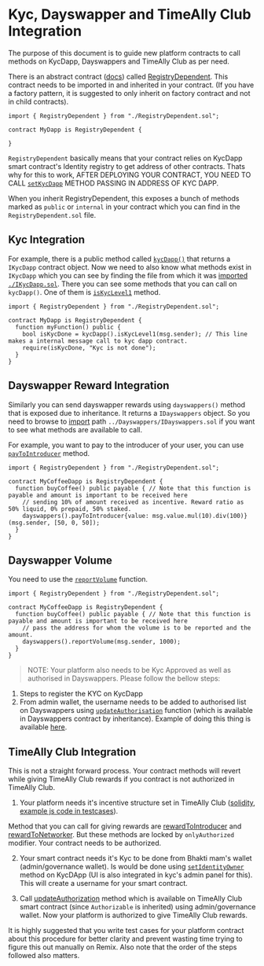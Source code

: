 # Kyc, Dayswapper and TimeAlly Club Integration

The purpose of this document is to guide new platform contracts to call methods on KycDapp, Dayswappers and TimeAlly Club as per need.

There is an abstract contract ([docs](https://docs.soliditylang.org/en/v0.7.4/contracts.html#abstract-contracts)) called 
[RegistryDependent](https://github.com/KMPARDS/esn-contracts/blob/master/contracts/ESN/KycDapp/RegistryDependent.sol). This contract 
needs to be imported in and inherited in your contract. (If you have a factory pattern, it is suggested to only inherit on factory 
contract and not in child contracts).

```solidity
import { RegistryDependent } from "./RegistryDependent.sol";

contract MyDapp is RegistryDependent {

}
```

`RegistryDependent` basically means that your contract relies on KycDapp smart contract's Identity registry to get address of 
other contracts. Thats why for this to work, AFTER DEPLOYING YOUR CONTRACT, YOU NEED TO CALL 
[`setKycDapp`](https://github.com/KMPARDS/esn-contracts/blob/master/contracts/ESN/KycDapp/RegistryDependent.sol#L20) METHOD PASSING IN
ADDRESS OF KYC DAPP.

When you inherit RegistryDependent, this exposes a bunch of methods marked as `public` or `internal` in your contract which 
you can find in the `RegistryDependent.sol` file.

## Kyc Integration

For example, there is a public method called [`kycDapp()`](https://github.com/KMPARDS/esn-contracts/blob/master/contracts/ESN/KycDapp/RegistryDependent.sol#L48) 
that returns a `IKycDapp` contract object. Now we need to also know what methods exist in `IKycDapp` which you can see by finding the file from which it was 
[imported `./IKycDapp.sol`](https://github.com/KMPARDS/esn-contracts/blob/master/contracts/ESN/KycDapp/RegistryDependent.sol#L5).
There you can see some methods that you can call on `kycDapp()`. One of them is 
[`isKycLevel1`](https://github.com/KMPARDS/esn-contracts/blob/master/contracts/ESN/KycDapp/IKycDapp.sol#L36)
method.

```solidity
import { RegistryDependent } from "./RegistryDependent.sol";

contract MyDapp is RegistryDependent {
  function myFunction() public {
    bool isKycDone = kycDapp().isKycLevel1(msg.sender); // This line makes a internal message call to kyc dapp contract.
    require(isKycDone, "Kyc is not done");
  }
}
```

## Dayswapper Reward Integration

Similarly you can send dayswapper rewards using `dayswappers()` method that is exposed due to inheritance. It returns a `IDayswappers` object.
So you need to browse to [import](https://github.com/KMPARDS/esn-contracts/blob/master/contracts/ESN/KycDapp/RegistryDependent.sol#L13) path 
`../Dayswappers/IDayswappers.sol` if you want to see what methods are available to call.

For example, you want to pay to the introducer of your user, you can use 
[`payToIntroducer`](https://github.com/KMPARDS/esn-contracts/blob/master/contracts/ESN/Dayswappers/IDayswappers.sol#L62) method.

```solidity
import { RegistryDependent } from "./RegistryDependent.sol";

contract MyCoffeeDapp is RegistryDependent {
  function buyCoffee() public payable { // Note that this function is payable and amount is important to be received here
    // sending 10% of amount received as incentive. Reward ratio as 50% liquid, 0% prepaid, 50% staked.
    dayswappers().payToIntroducer{value: msg.value.mul(10).div(100)}(msg.sender, [50, 0, 50]);
  }
}
```

## Dayswapper Volume

You need to use the [`reportVolume`](https://github.com/KMPARDS/esn-contracts/blob/master/contracts/ESN/Dayswappers/IDayswappers.sol#L70) function.

```solidity
import { RegistryDependent } from "./RegistryDependent.sol";

contract MyCoffeeDapp is RegistryDependent {
  function buyCoffee() public payable { // Note that this function is payable and amount is important to be received here
    // pass the address for whom the volume is to be reported and the amount.
    dayswappers().reportVolume(msg.sender, 1000);
  }
}
```

> NOTE: Your platform also needs to be Kyc Approved as well as authorised in Dayswappers. Please follow the bellow steps:

1. Steps to register the KYC on KycDapp
2. From admin wallet, the username needs to be added to authorised list on Dayswappers using [`updateAuthorisation`](https://github.com/KMPARDS/esn-contracts/blob/master/contracts/ESN/Governance/Authorizable.sol#L29) function (which is available in Dayswappers contract by inheritance). Example of doing this thing is available [here](https://github.com/KMPARDS/esn-contracts/blob/master/scripts/deploy/next.ts#L493-L496).

## TimeAlly Club Integration

This is not a straight forward process. Your contract methods will revert while giving TimeAlly Club rewards if you contract
is not authorized in TimeAlly Club.

1. Your platform needs it's incentive structure set in TimeAlly Club ([solidity](https://github.com/KMPARDS/esn-contracts/blob/master/contracts/ESN/TimeAlly/Club/TimeAllyClub.sol#L70),
[example js code in testcases](https://github.com/KMPARDS/esn-contracts/blob/master/test/suites/Contracts/SetInitialValuesNext.test.ts#L143-L201)).

Method that you can call for giving rewards are [rewardToIntroducer](https://github.com/KMPARDS/esn-contracts/blob/master/contracts/ESN/TimeAlly/Club/TimeAllyClub.sol#L82)
and [rewardToNetworker](https://github.com/KMPARDS/esn-contracts/blob/master/contracts/ESN/TimeAlly/Club/TimeAllyClub.sol#L90). But these
methods are locked by `onlyAuthorized` modifier. Your contract needs to be authorized.

2. Your smart contract needs it's Kyc to be done from Bhakti mam's wallet (admin/governance wallet). Is would be done using 
[`setIdentityOwner`](https://github.com/KMPARDS/esn-contracts/blob/master/contracts/ESN/KycDapp/KycDapp.sol#L76) method on KycDApp 
(UI is also integrated in kyc's admin panel for this). This will create a username for your smart contract.

3. Call [updateAuthorization](https://github.com/KMPARDS/esn-contracts/blob/master/contracts/ESN/Governance/Authorizable.sol#L29-L33) method 
which is available on TimeAlly Club smart contract (since `Authorizable` is inherited) using admin/governance wallet. Now your platform is 
authorized to give TimeAlly Club rewards.

It is highly suggested that you write test cases for your platform contract about this procedure for better clarity and prevent 
wasting time trying to figure this out manually on Remix. Also note that the order of the steps followed also matters.
